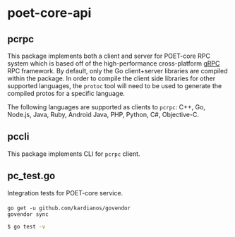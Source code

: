 poet-core-api
=====

## pcrpc

This package implements both a client and server for POET-core RPC system
which is based off of the high-performance cross-platform
[gRPC](http://www.grpc.io/) RPC framework. By default, only the Go
client+server libraries are compiled within the package. In order to compile
the client side libraries for other supported languages, the `protoc` tool will
need to be used to generate the compiled protos for a specific language.

The following languages are supported as clients to `pcrpc`: C++, Go, Node.js,
Java, Ruby, Android Java, PHP, Python, C#, Objective-C.

## pccli

This package implements CLI for `pcrpc` client.

## pc_test.go

Integration tests for POET-core service.

####

```
go get -u github.com/kardianos/govendor
govendor sync
```

```bash
$ go test -v
```
